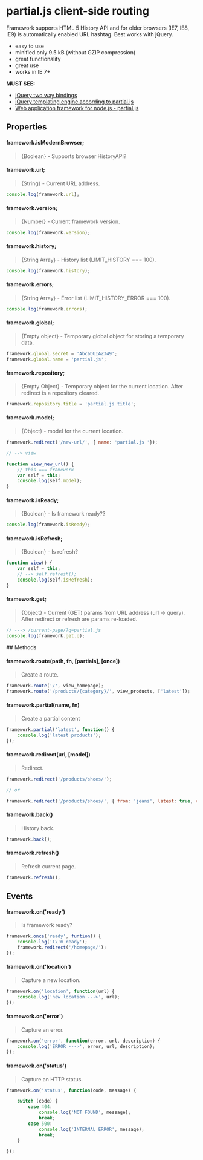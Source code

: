 # partial.js client-side routing

Framework supports HTML 5 History API and for older browsers (IE7, IE8, IE9) is automatically enabled URL hashtag. Best works with jQuery.

- easy to use
- minified only 9.5 kB (without GZIP compression)
- great functionality
- great use
- works in IE 7+

__MUST SEE:__

- [jQuery two way bindings](https://github.com/petersirka/jquery.bindings)
- [jQuery templating engine according to partial.js](https://github.com/petersirka/jquery.templates)
- [Web application framework for node.js - partial.js](https://github.com/petersirka/partial.js)

## Properties

#### framework.isModernBrowser;

> {Boolean} - Supports browser HistoryAPI?

#### framework.url;

> {String} - Current URL address.

```js
console.log(framework.url);
```

#### framework.version;

> {Number} - Current framework version.

```js
console.log(framework.version);
```

#### framework.history;

> {String Array} - History list (LIMIT_HISTORY === 100).

```js
console.log(framework.history);
```

#### framework.errors;

> {String Array} - Error list (LIMIT_HISTORY_ERROR === 100).

```js
console.log(framework.errors);
```

#### framework.global;

> {Empty object} - Temporary global object for storing a temporary data.

```js
framework.global.secret = 'AbcaDUIAZ349';
framework.global.name = 'partial.js';
```

#### framework.repository;

> {Empty Object} - Temporary object for the current location. After redirect is a repository cleared.

```js
framework.repository.title = 'partial.js title';
```

#### framework.model;

> {Object} - model for the current location.

```js
framework.redirect('/new-url/', { name: 'partial.js '});

// --> view

function view_new_url() {
	// this === framework
	var self = this;
	console.log(self.model);
}
```

#### framework.isReady;

> {Boolean} - Is framework ready??

```js
console.log(framework.isReady);
```

#### framework.isRefresh;

> {Boolean} - Is refresh?

```js
function view() {
	var self = this;
	// --> self.refresh();
	console.log(self.isRefresh);
}
```

#### framework.get;

> {Object} - Current (GET) params from URL address (url -> query). After redirect or refresh are params re-loaded.

```js
// ---> /current-page/?q=partial.js
console.log(framework.get.q);
```

## Methods

#### framework.route(path, fn, [partials], [once])

> Create a route.

```js
framework.route('/', view_homepage);
framework.route('/products/{category}/', view_products, ['latest']);
```

#### framework.partial(name, fn)

> Create a partial content

```js
framework.partial('latest', function() {
	console.log('latest products');
});
```

#### framework.redirect(url, [model])

> Redirect.

```js
framework.redirect('/products/shoes/');

// or

framework.redirect('/products/shoes/', { from: 'jeans', latest: true, custom: 'model' });
```

#### framework.back()

> History back.

```js
framework.back();
```

#### framework.refresh()

> Refresh current page.

```js
framework.refresh();
```

## Events

#### framework.on('ready')

> Is framework ready?

```js
framework.once('ready', funtion() {
	console.log('I\'m ready');
	framework.redirect('/homepage/');
});
```

#### framework.on('location')

> Capture a new location.

```js
framework.on('location', function(url) {
	console.log('new location --->', url);
});
```

#### framework.on('error')

> Capture an error.

```js
framework.on('error', function(error, url, description) {
	console.log('ERROR --->', error, url, description);
});
```

#### framework.on('status')

> Capture an HTTP status.

```js
framework.on('status', function(code, message) {

	switch (code) {
		case 404:
			console.log('NOT FOUND', message);
			break;
		case 500:
			console.log('INTERNAL ERROR', message);
			break;
	}

});
```
